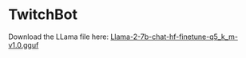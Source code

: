 # TwitchBot


Download the LLama file here: <a href="https://huggingface.co/abneraigc/Llama-2-7b-chat-hf-finetune-q5_k_m-v1.0.gguf/tree/main"> Llama-2-7b-chat-hf-finetune-q5_k_m-v1.0.gguf </a>

